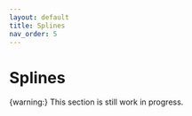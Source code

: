 ```yaml
---
layout: default
title: Splines
nav_order: 5
---
```


# Splines

{warning:}
This section is still work in progress.
